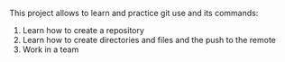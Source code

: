 This project allows to learn and practice git use and its commands:

1. Learn how to create a repository
2. Learn how to create directories and files and the push to the remote
3. Work in a team

